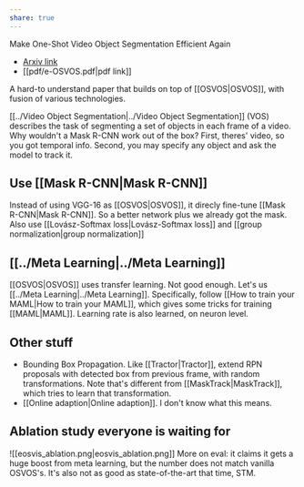 ```yaml
---
share: true
---
```

Make One-Shot Video Object Segmentation Efficient Again
- [Arxiv link](https://arxiv.org/abs/2012.01866v1)
- [[pdf/e-OSVOS.pdf|pdf link]]

A hard-to understand paper that builds on top of [[OSVOS|OSVOS]], with fusion of various technologies.

[[../Video Object Segmentation|../Video Object Segmentation]] (VOS) describes the task of segmenting a set of objects in each frame of a video. Why wouldn't a Mask R-CNN work out of the box? First, theres' video, so you got temporal info. Second, you may specify any object and ask the model to track it.

## Use [[Mask R-CNN|Mask R-CNN]]
Instead of using VGG-16 as [[OSVOS|OSVOS]], it direcly fine-tune [[Mask R-CNN|Mask R-CNN]]. So a better network plus we already got the mask. Also use [[Lovász-Softmax loss|Lovász-Softmax loss]] and [[group normalization|group normalization]]

## [[../Meta Learning|../Meta Learning]]

[[OSVOS|OSVOS]] uses transfer learning. Not good enough. Let's us [[../Meta Learning|../Meta Learning]]. Specifically, follow [[How to train your MAML|How to train your MAML]], which gives some tricks for training [[MAML|MAML]]. Learning rate is also learned, on neuron level. 

## Other stuff
- Bounding Box Propagation. Like [[Tractor|Tractor]], extend RPN proposals with detected box from previous frame, with random transformations. Note that's different from [[MaskTrack|MaskTrack]], which tries to learn that transformation.
- [[Online adaption|Online adaption]]. I don't know what this means.

## Ablation study everyone is waiting for
![[eosvis_ablation.png|eosvis_ablation.png]]
More on eval: it claims it gets a huge boost from meta learning, but the number does not match vanilla OSVOS's. It's also not as good as state-of-the-art that time, STM. 